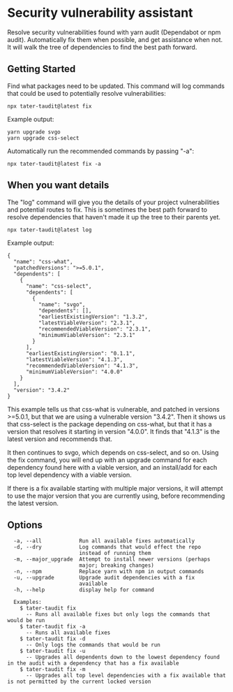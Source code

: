 # Security vulnerability assistant


Resolve security vulnerabilities found with yarn audit (Dependabot or npm audit). Automatically fix them when possible, and get assistance when not. It will walk the tree of dependencies to find the best path forward.

## Getting Started

Find what packages need to be updated. This command will log commands that could be used to potentially resolve vulnerabilities:

```
npx tater-taudit@latest fix
```

Example output:
```
yarn upgrade svgo
yarn upgrade css-select
```

Automatically run the recommended commands by passing "-a":

```
npx tater-taudit@latest fix -a
```

## When you want details

The "log" command will give you the details of your project vulnerabilities and potential routes to fix. This is sometimes the best path forward to resolve dependencies that haven't made it up the tree to their parents yet.

```
npx tater-taudit@latest log
```
Example output:
```
{
  "name": "css-what",
  "patchedVersions": ">=5.0.1",
  "dependents": [
    {
      "name": "css-select",
      "dependents": [
        {
          "name": "svgo",
          "dependents": [],
          "earliestExistingVersion": "1.3.2",
          "latestViableVersion": "2.3.1",
          "recommendedViableVersion": "2.3.1",
          "minimumViableVersion": "2.3.1"
        }
      ],
      "earliestExistingVersion": "0.1.1",
      "latestViableVersion": "4.1.3",
      "recommendedViableVersion": "4.1.3",
      "minimumViableVersion": "4.0.0"
    }
  ],
  "version": "3.4.2"
}
```

This example tells us that css-what is vulnerable, and patched in versions >=5.0.1, but that we are using a vulnerable version "3.4.2". Then it shows us that css-select is the package depending on css-what, but that it has a version that resolves it starting in version "4.0.0". It finds that "4.1.3" is the latest version and recommends that.

It then continues to svgo, which depends on css-select, and so on. Using the fix command, you will end up with an upgrade command for each dependency found here with a viable version, and an install/add for each top level dependency with a viable version.

If there is a fix available starting with multiple major versions, it will attempt to use the major version that you are currently using, before recommending the latest version.

## Options
```
  -a, --all            Run all available fixes automatically
  -d, --dry            Log commands that would effect the repo
                       instead of running them
  -m, --major_upgrade  Attempt to install newer versions (perhaps
                       major; breaking changes)
  -n, --npm            Replace yarn with npm in output commands
  -u, --upgrade        Upgrade audit dependencies with a fix
                       available
  -h, --help           display help for command

  Examples:
    $ tater-taudit fix
      -- Runs all available fixes but only logs the commands that would be run
    $ tater-taudit fix -a
      -- Runs all available fixes
    $ tater-taudit fix -d
      -- Only logs the commands that would be run
    $ tater-taudit fix -u
      -- Upgrades all dependents down to the lowest dependency found in the audit with a dependency that has a fix available
    $ tater-taudit fix -m
      -- Upgrades all top level dependencies with a fix available that is not permitted by the current locked version
```